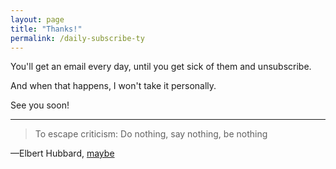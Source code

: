 ```yaml
---
layout: page
title: "Thanks!"
permalink: /daily-subscribe-ty
---
```


You'll get an email every day, until you get sick of them and unsubscribe.

And when that happens, I won't take it personally.

See you soon!

---

> To escape criticism: Do nothing, say nothing, be nothing

—Elbert Hubbard, [maybe](https://books.google.com/books?id=jqITAAAAYAAJ&q=%22escape+criticism%22&hl=en#v=snippet&q=%22escape%20criticism%22&f=false)
